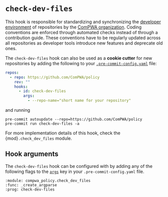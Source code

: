 # `check-dev-files`

This hook is responsible for standardizing and synchronizing the [developer environment](https://compwa-org.rtfd.io/develop.html) of repositories by the [ComPWA organization](https://github.com/ComPWA). Coding conventions are enforced through automated checks instead of through a contribution guide. These conventions have to be regularly updated across all repositories as developer tools introduce new features and deprecate old ones.

The `check-dev-files` hook can also be used as a **cookie cutter** for new repositories by adding the following to your [`.pre-commit-config.yaml`](https://pre-commit.com/index.html#adding-pre-commit-plugins-to-your-project) file:

```yaml
repos:
  - repo: https://github.com/ComPWA/policy
    rev: ""
    hooks:
      - id: check-dev-files
        args:
          - --repo-name="short name for your repository"
```

and running

```shell
pre-commit autoupdate --repo=https://github.com/ComPWA/policy
pre-commit run check-dev-files -a
```

For more implementation details of this hook, check the {mod}`.check_dev_files` module.

## Hook arguments

The `check-dev-files` hook can be configured with by adding any of the following flags to the [`args`](https://pre-commit.com/#config-args) key in your `.pre-commit-config.yaml` file.

```{argparse}
:module: compwa_policy.check_dev_files
:func: _create_argparse
:prog: check-dev-files
```
